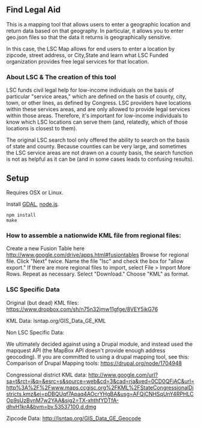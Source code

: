 ## Find Legal Aid

This is a mapping tool that allows users to enter a geographic location and return data based on that geography. In particular, it allows you to enter geo.json files so that the data it returns is geographically sensitive.

In this case, the LSC Map allows for end users to enter a location by zipcode, street address, or City,State and learn what LSC Funded organization provides free legal services for that location.

### About LSC & The creation of this tool
LSC funds civil legal help for low-income individuals on the basis of particular "service areas," 
which are defined on the basis of county, city, town, or other lines, as defined by Congress. LSC providers have 
locations within these services areas, and are only allowed to provide legal services within those areas. 
Therefore, it's important for low-income individuals to know which LSC locations can serve them (and, relatedly, 
which of those locations is closest to them).

The original LSC search tool only offered the ability to search on the basis of state and county. 
Because counties can be very large, and sometimes the LSC service areas are not drawn on a county basis, 
the search function is not as helpful as it can be (and in some cases leads to confusing results). 


## Setup

Requires OSX or Linux.

Install [GDAL](http://www.gdal.org/), [node.js](http://nodejs.org/).

    npm install
    make
    
### How to assemble a nationwide KML file from regional files: 
Create a new Fusion Table here http://www.google.com/drive/apps.html#fusiontables
Browse for regional file.
Click "Next" twice.
Name the file "lsc" and check the box for "allow export."
If there are more regional files to import, select File > Import More Rows. Repeat as necessary.
Select "Download." Choose "KML" as format.

### LSC Specific Data

Original (but dead) KML files: https://www.dropbox.com/sh/n75n32jmw11gfge/8VEY5ikG76

KML Data: lsntap.org/GIS_Data_GE_KML

Non LSC Specific Data:

We ultimately decided against using a Drupal module, and instead used the mapquest API (the MapBox API doesn't provide enough address geocoding). If you are committed to using a drupal mapping tool, see this:
Comparison of Drupal Mapping tools: https://drupal.org/node/1704948

Congressional district KML data: http://www.google.com/url?sa=t&rct=j&q=&esrc=s&source=web&cd=3&cad=rja&ved=0CD0QFjAC&url=http%3A%2F%2Fwww.maps.ccgisc.org%2FKML%2FStateCongressionalDistricts.kmz&ei=pDBQUqf7Apaq4AOcrYHgBA&usg=AFQjCNHSqUnY4RPHLCOp9sUzBvnM7w2YAA&sig2=TX-xhthfYDTfA-dhvH1krA&bvm=bv.53537100,d.dmg

Zipcode Data: http://lsntap.org/GIS_Data_GE_Geocode
